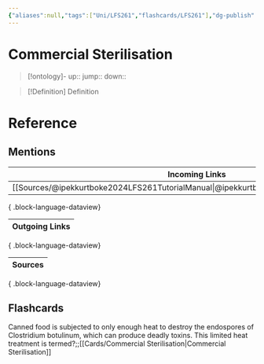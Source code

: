 ```yaml
---
{"aliases":null,"tags":["Uni/LFS261","flashcards/LFS261"],"dg-publish":true,"permalink":"/cards/commercial-sterilisation/","dgPassFrontmatter":true}
---
```


# Commercial Sterilisation

> [!ontology]-
> up:: 
> jump:: 
> down:: 

> [!Definition] Definition
> 

# Reference

## Mentions
| Incoming Links                                                                              |
| ------------------------------------------------------------------------------------------- |
| [[Sources/@ipekkurtboke2024LFS261TutorialManual\|@ipekkurtboke2024LFS261TutorialManual]] |

{ .block-language-dataview}

| Outgoing Links |
| -------------- |

{ .block-language-dataview}

| Sources |
| ------- |

{ .block-language-dataview}

## Flashcards 

Canned food is subjected to only enough heat to destroy the endospores of Clostridium botulinum, which can produce deadly toxins. This limited heat treatment is termed?;;[[Cards/Commercial Sterilisation\|Commercial Sterilisation]]